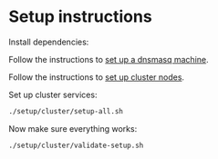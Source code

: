# Setup instructions

Install dependencies:

Follow the instructions to [set up a dnsmasq machine](./dnsmasq/README.md).

Follow the instructions to [set up cluster nodes](./cluster-nodes/README.md).

Set up cluster services:

```bash
./setup/cluster/setup-all.sh
```

Now make sure everything works:

```bash
./setup/cluster/validate-setup.sh
```
